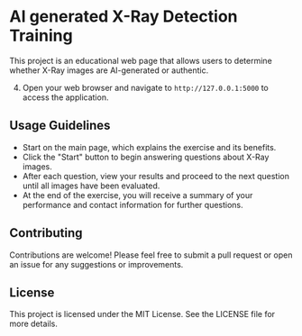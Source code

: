 # AI generated X-Ray Detection Training

This project is an educational web page that allows users to determine whether X-Ray images are AI-generated or authentic.



4. Open your web browser and navigate to `http://127.0.0.1:5000` to access the application.

## Usage Guidelines

- Start on the main page, which explains the exercise and its benefits.
- Click the "Start" button to begin answering questions about X-Ray images.
- After each question, view your results and proceed to the next question until all images have been evaluated.
- At the end of the exercise, you will receive a summary of your performance and contact information for further questions.

## Contributing

Contributions are welcome! Please feel free to submit a pull request or open an issue for any suggestions or improvements.

## License

This project is licensed under the MIT License. See the LICENSE file for more details.
